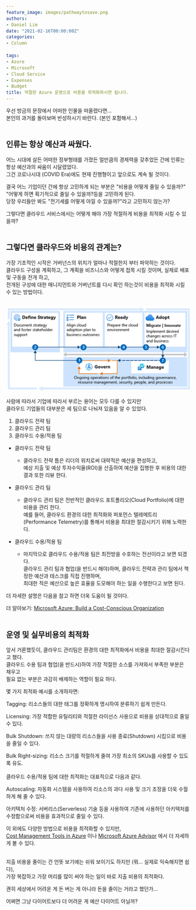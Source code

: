 ```yaml
---
feature_image: images/pathwaytosave.png
authors:
- Daniel Lim
date: "2021-02-16T00:00:00Z"
categories:
- Column

tags:
- Azure
- Microsoft
- Cloud Service
- Expenses
- Budget
title: 적절한 Azure 운영으로 비용을 최적화하시면 됩니다. 
---
```


우선 방금의 문장에서 어떠한 인물을 떠올렸다면...<br/>
본인의 과거를 돌아보며 반성하시기 바란다. (본인 포함해서...)<br/>
<br/>

## 인류는 항상 예산과 싸웠다.
어느 시대에 살든 어떠한 정부형태를 가졌든 얼만큼의 경제력을 갖추었든 간에 인류는 항상 예산과의 싸움이 시달렸었다.<br/>
그건 코로나시대 (COVID Era)에도 현재 진행형이고 앞으로도 계속 될 것이다.<br/>

결국 어느 기업이던 간에 항상 고민하게 되는 부분은 "비용을 어떻게 줄일 수 있을까?"<br/>
"어떻게 하면 획기적으로 줄일 수 있을까?등을 고민하게 된다.<br/>
당장 우리들만 봐도 "전기세를 어떻게 아낄 수 있을까?"라고 고민하지 않는가?<br/>

그렇다면 클라우드 서비스에서는 어떻게 해야 가장 적절하게 비용을 최적화 시킬 수 있을까?<br/>
<br/>




## 그렇다면 클라우드와 비용의 관계는?

가장 기초적인 시작은 거버넌스의 위치가 얼마나 적절한지 부터 파악하는 것이다.<br/>
클라우드 구성을 계획하고, 그 계획을 비즈니스와 어떻게 접목 시킬 것이며, 실제로 배포 및 구동을 전개 하고, <br/>
전개된 구성에 대한 매니지먼트와 거버넌트를 다시 확인 하는것이 비용을 최적화 시킬 수 있는 방법이다.<br/>
<br/>

![Table 1: Save The Cost!](images/pathwaytosave.png)

사람에 따라서 기업에 따라서 부르는 용어는 모두 다를 수 있지만<br/>
클라우드 기업들의 대부분은 세 팀으로 나눠져 있음을 알 수 있었다.<br/>

1. 클라우드 전략 팀
2. 클라우드 관리 팀
3. 클라우드 수용/적용 팀

* 클라우드 전략 팀
    - 클라우드 전략 틈은 리더의 위치로써 대략적은 예산을 편성하고,<br/> 
    예상 지출 및 예상 투자수익율(ROI)을 산출하여 예산을 집행한 후 비용의 대한 결과 또한 리뷰 한다.

* 클라우드 관리 팀
    - 클라우드 관리 팀은 전반적인 클라우드 포트폴리오(Cloud Portfolio)에 대한 비용을 관리 한다.<br/>
    예를 들어, 클라우드 환경의 대한 최적화와 퍼포먼스 텔레메트리(Performance Telemetry)를 통해서 비용을 최대한 절감시키기 위해 노력한다.

* 클라우드 수용/적용 팀
    - 마지막으로 클라우드 수용/적용 팀은 최전방을 수호하는 전선이라고 보면 되겠다.<br/>
    클라우드 관리 팀과 협업(을 반드시 해야)하며, 클라우드 전략과 관리 팀에서 책정한 예산과 테스크를 직접 진행하며,<br/>
    최대한 적은 예산으로 높은 효율을 도모해야 하는 일을 수행한다고 보면 된다. 

더 자세한 설명은 다음을 참고 하면 더욱 도움이 될 것이다.<br/>


더 알아보기: [Microsoft Azure: Build a Cost-Conscious Organization](https://docs.microsoft.com/en-us/azure/cloud-adoption-framework/organize/cost-conscious-organization)<br/>
<br/>

## 운영 및 실무비용의 최적화

앞서 거론했듯이, 클라우드 관리팀은 환경의 대한 최적화에서 비용을 최대한 절감시킨다고 했다.<br/>
클라우드 수용 팀과 협업(을 반드시)하여 가장 적절한 소스를 가져와서 부족한 부분은 채우고<br/>
필요 없는 부분은 과감히 배제하는 역할이 필요 하다.<br/>

몇 가지 최적화 예시를 소개하자면:<br/>

Tagging: 리소스들의 대한 태그를 정확하게 명시하여 분류하기 쉽게 만든다. <br/>

Licensing: 가장 적합한 유틸리티와 적절한 라이선스 사용으로 비용을 상대적으로 줄일 수 있다.<br/>

Bulk Shutdown: 쓰지 않는 대량의 리소스들을 사용 종료(Shutdown) 시킴으로 비용을 줄일 수 있다.<br/>

Bulk Right-sizing: 리소스 크기를 적절하게 줄여 가장 최소의 SKUs를 사용할 수 있도록 유도. <br/>
<br/>
클라우드 수용/적용 팀에 대한 최적화는 대표적으로 다음과 같다.

Autoscaling: 자동화 시스템을 사용하여 리소스의 과다 사용 및 크기 조정을 더욱 수월하게 해 줄 수 있다. 

아키텍처 수정: 서버리스(Serverless) 기술 등을 사용하여 기존에 사용하던 아키텍처를 수정함으로써 비용을 효과적으로 줄일 수 있다. 

이 외에도 다양한 방법으로 비용을 최적화할 수 있지만,<br/>
[Cost Management Tools in Azure](https://docs.microsoft.com/en-us/azure/cloud-adoption-framework/govern/cost-management/toolchain) 이나 [Microsoft Azure Advisor](https://azure.microsoft.com/en-us/services/advisor/) 에서 더 자세하게 볼 수 있다. <br/>
<br/>

지출 비용을 줄이는 건 언뜻 보기에는 쉬워 보이기도 하지만 (뭐... 실제로 익숙해지면 쉽다),<br/>
가장 복잡하고 가장 머리를 많이 써야 하는 일이 바로 지출 비용의 최적화다. 

괜히 세상에서 어려운 게 돈 버는 게 아니라 돈을 줄이는 거라고 했던가...

어쩌면 그냥 다이어트보다 더 어려운 게 예산 다이어트 아닐까?
